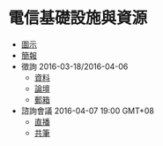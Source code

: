 # 電信基礎設施與資源

* [圖示](DC-infrastructure.png)
* [簡報](https://www.slideshare.net/vtaiwan/25-58639114)
* 徵詢 2016-03-18/2016-04-06
    * [資料](https://g0v.github.io/DC-infrastructure-gitbook)
    * [論壇](https://talk.vtaiwan.tw/c/DC-infrastructure)
    * [郵箱](mailto:replies+infrastructure@vtaiwan.tw)
* 諮詢會議 2016-04-07 19:00 GMT+08
    * [直播](https://livehouse.in/channel/vtaiwan)
    * [共筆](https://hackpad.com/BvEvIZK7WQB)
